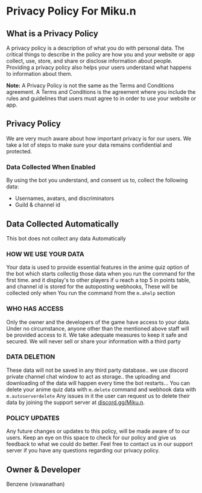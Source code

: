 # Privacy Policy For Miku.n

## What is a Privacy Policy

A privacy policy is a description of what you do with personal data. The critical things to describe in the policy are how you and your website or app collect, use, store, and share or disclose information about people. Providing a privacy policy also helps your users understand what happens to information about them.

**Note:** A Privacy Policy is not the same as the Terms and Conditions agreement. A Terms and Conditions is the agreement where you include the rules and guidelines that users must agree to in order to use your website or app.

## Privacy Policy

We are very much aware about how important privacy is for our users. We take a lot of steps to make sure your data remains confidential and protected.

### Data Collected When Enabled

By using the bot you understand, and consent us to, collect the following data:
- Usernames, avatars, and discriminators
- Guild & channel id

## Data Collected Automatically
This bot does not collect any data Automatically

### HOW WE USE YOUR DATA

Your data is used to provide essential features in the anime quiz option of the bot which starts collectig those data when you run the command for the first time. and it display's to other players if u reach a top 5 in points table, and channel id is stored for the autoposting webhooks, These will be collected only when You run the command from the ` m.ahelp ` section

### WHO HAS ACCESS

Only the owner and the developers of the game have access to your data. Under no circumstance, anyone other than the mentioned above staff will be provided access to it. We take adequate measures to keep it safe and secured. We will never sell or share your information with a third party 

### DATA DELETION
These data will not be saved in any third party database.. we use discord private channel chat window to act as storage.. the uploading and downloading of the data will happen every time the bot restarts... You can delete your anime quiz data with ` m.delete ` command and webhook data with `  m.autoserverdelete `
Any issues in it the user can request us to delete their data by joining the support server at [discord.gg/Miku.n](https://discord.gg/gZbUXsvqMZ).

### POLICY UPDATES

Any future changes or updates to this policy, will be made aware of to our users. Keep an eye on this space to check for our policy and give us feedback to what we could do better. Feel free to contact us in our support server if you have any questions regarding our privacy policy.


## Owner & Developer

Benzene (viswanathan)

